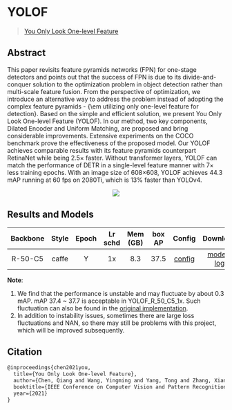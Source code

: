 # YOLOF

> [You Only Look One-level Feature](https://arxiv.org/abs/2103.09460)

<!-- [ALGORITHM] -->

## Abstract

This paper revisits feature pyramids networks (FPN) for one-stage detectors and points out that the success of FPN is due to its divide-and-conquer solution to the optimization problem in object detection rather than multi-scale feature fusion. From the perspective of optimization, we introduce an alternative way to address the problem instead of adopting the complex feature pyramids - {\em utilizing only one-level feature for detection}. Based on the simple and efficient solution, we present You Only Look One-level Feature (YOLOF). In our method, two key components, Dilated Encoder and Uniform Matching, are proposed and bring considerable improvements. Extensive experiments on the COCO benchmark prove the effectiveness of the proposed model. Our YOLOF achieves comparable results with its feature pyramids counterpart RetinaNet while being 2.5× faster. Without transformer layers, YOLOF can match the performance of DETR in a single-level feature manner with 7× less training epochs. With an image size of 608×608, YOLOF achieves 44.3 mAP running at 60 fps on 2080Ti, which is 13% faster than YOLOv4.

<div align=center>
<img src="https://user-images.githubusercontent.com/40661020/144001639-257374ef-7d4f-412b-a783-88abdd22f277.png"/>
</div>

## Results and Models

| Backbone  | Style   | Epoch | Lr schd | Mem (GB) |   box AP | Config | Download |
|:---------:|:-------:|:-------:|:-------:|:--------:|:------:|:------:|:--------:|
| R-50-C5     | caffe | Y | 1x      | 8.3      |   37.5  | [config](https://github.com/open-mmlab/mmdetection/tree/master/configs/yolof/yolof_r50_c5_8x8_1x_coco.py)       |[model](https://download.openmmlab.com/mmdetection/v2.0/yolof/yolof_r50_c5_8x8_1x_coco/yolof_r50_c5_8x8_1x_coco_20210425_024427-8e864411.pth) &#124; [log](https://download.openmmlab.com/mmdetection/v2.0/yolof/yolof_r50_c5_8x8_1x_coco/yolof_r50_c5_8x8_1x_coco_20210425_024427.log.json) |

**Note**:

1. We find that the performance is unstable and may fluctuate by about 0.3 mAP. mAP 37.4 ~ 37.7 is acceptable in YOLOF_R_50_C5_1x. Such fluctuation can also be found in the [original implementation](https://github.com/chensnathan/YOLOF).
2. In addition to instability issues, sometimes there are large loss fluctuations and NAN, so there may still be problems with this project, which will be improved subsequently.

## Citation

```latex
@inproceedings{chen2021you,
  title={You Only Look One-level Feature},
  author={Chen, Qiang and Wang, Yingming and Yang, Tong and Zhang, Xiangyu and Cheng, Jian and Sun, Jian},
  booktitle={IEEE Conference on Computer Vision and Pattern Recognition},
  year={2021}
}
```

